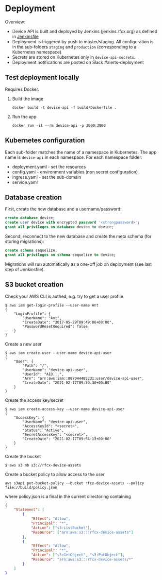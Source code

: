 # Deployment

Overview:
- Device API is built and deployed by Jenkins (jenkins.rfcx.org) as defined in [Jenkinsfile](./Jenkinsfile)
- Deployment is triggered by push to master/staging. All configuration is in the sub-folders `staging` and `production` (corresponding to a Kubernetes namespace).
- Secrets are stored on Kubernetes only in `device-api-secrets`.
- Deployment notifications are posted on Slack #alerts-deployment


## Test deployment locally

Requires Docker.

1.  Build the image
    ```
    docker build -t device-api -f build/Dockerfile .
    ```

2.  Run the app
    ```
    docker run -it --rm device-api -p 3000:3000
    ```


## Kubernetes configuration

Each sub-folder matches the name of a namespace in Kubernetes. The app name is `device-api` in each namespace. For each namespace folder:

- deployment.yaml - set the resources
- config.yaml - environment variables (non secret configuration)
- ingress.yaml - set the sub-domain
- service.yaml

## Database creation

First, create the new database and a username/password:

```sql
create database device;
create user device with encrypted password '<strongpassword>';
grant all privileges on database device to device;
```

Second, reconnect to the new database and create the meta schema (for storing migrations):

```sql
create schema sequelize;
grant all privileges on schema sequelize to device;
```

Migrations will run automatically as a one-off job on deployment (see last step of Jenkinsfile).

## S3 bucket creation

Check your AWS CLI is authed, e.g. try to get a user profile

```shell
$ aws iam get-login-profile --user-name Ant
{
    "LoginProfile": {
        "UserName": "Ant",
        "CreateDate": "2017-05-29T09:49:06+00:00",
        "PasswordResetRequired": false
    }
}
```

Create a new user

```shell
$ aws iam create-user --user-name device-api-user
{
    "User": {
        "Path": "/",
        "UserName": "device-api-user",
        "UserId": "AID...",
        "Arn": "arn:aws:iam::887044485231:user/device-api-user",
        "CreateDate": "2021-02-17T09:50:30+00:00"
    }
}
```

Create the access key/secret

```shell
$ aws iam create-access-key --user-name device-api-user
{
    "AccessKey": {
        "UserName": "device-api-user",
        "AccessKeyId": "<secret>",
        "Status": "Active",
        "SecretAccessKey": "<secret>",
        "CreateDate": "2021-02-17T09:54:13+00:00"
    }
}
```

Create the bucket

```shell
$ aws s3 mb s3://rfcx-device-assets
```

Create a bucket policy to allow access to the user

```shell
aws s3api put-bucket-policy --bucket rfcx-device-assets --policy file://build/policy.json
```

where policy.json is a final in the current directoring containing

```json
{
    "Statement": [
        {
            "Effect": "Allow",
            "Principal": "*",
            "Action": ["s3:ListBucket"],
            "Resource": ["arn:aws:s3:::rfcx-device-assets"]
        },
        {
            "Effect": "Allow",
            "Principal": "*",
            "Action": ["s3:GetObject", "s3:PutObject"],
            "Resource": "arn:aws:s3:::rfcx-device-assets/*"
        }
    ]
}
```
